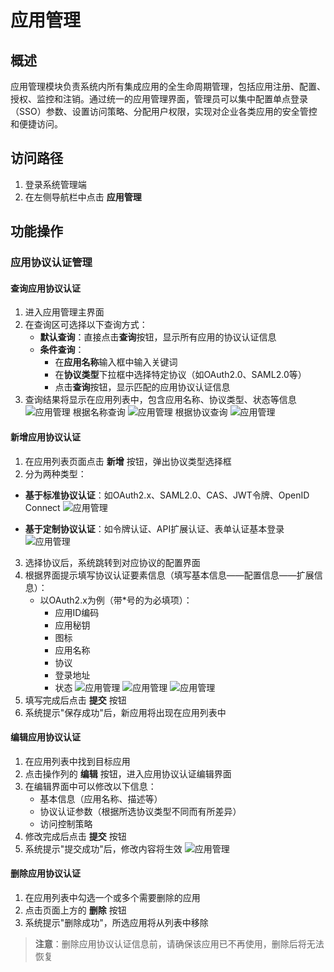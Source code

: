 # 应用管理

## 概述
应用管理模块负责系统内所有集成应用的全生命周期管理，包括应用注册、配置、授权、监控和注销。通过统一的应用管理界面，管理员可以集中配置单点登录（SSO）参数、设置访问策略、分配用户权限，实现对企业各类应用的安全管控和便捷访问。

## 访问路径
1. 登录系统管理端
2. 在左侧导航栏中点击 **应用管理**

## 功能操作
### 应用协议认证管理
#### 查询应用协议认证
1. 进入应用管理主界面
2. 在查询区可选择以下查询方式：
   - **默认查询**：直接点击**查询**按钮，显示所有应用的协议认证信息
   - **条件查询**：
     - 在**应用名称**输入框中输入关键词
     - 在**协议类型**下拉框中选择特定协议（如OAuth2.0、SAML2.0等）
     - 点击**查询**按钮，显示匹配的应用协议认证信息
3. 查询结果将显示在应用列表中，包含应用名称、协议类型、状态等信息
![应用管理](../../../../maxkey-docs/static/images/adminster/应用管理/首页.png)
根据名称查询
![应用管理](../../../../maxkey-docs/static/images/adminster/应用管理/根据名称查询.png)
根据协议查询
![应用管理](../../../../maxkey-docs/static/images/adminster/应用管理/根据协议查询.png)

#### 新增应用协议认证
1. 在应用列表页面点击 **新增** 按钮，弹出协议类型选择框
2. 分为两种类型：
  - **基于标准协议认证**：如OAuth2.x、SAML2.0、CAS、JWT令牌、OpenID Connect
![应用管理](../../../../maxkey-docs/static/images/adminster/应用管理/新增-标准协议.png)

  - **基于定制协议认证**：如令牌认证、API扩展认证、表单认证基本登录
![应用管理](../../../../maxkey-docs/static/images/adminster/应用管理/新增-定制协议.png)

3. 选择协议后，系统跳转到对应协议的配置界面
4. 根据界面提示填写协议认证要素信息（填写基本信息——配置信息——扩展信息）：
   - 以OAuth2.x为例（带*号的为必填项）：
      - 应用ID编码
      - 应用秘钥
      - 图标
      - 应用名称
      - 协议
      - 登录地址
      - 状态 
![应用管理](../../../../maxkey-docs/static/images/adminster/应用管理/新增表单.png)
![应用管理](../../../../maxkey-docs/static/images/adminster/应用管理/新增配置.png)
![应用管理](../../../../maxkey-docs/static/images/adminster/应用管理/新增扩展信息.png)
5. 填写完成后点击 **提交** 按钮
6. 系统提示"保存成功"后，新应用将出现在应用列表中

#### 编辑应用协议认证
1. 在应用列表中找到目标应用
2. 点击操作列的 **编辑** 按钮，进入应用协议认证编辑界面
3. 在编辑界面中可以修改以下信息：
   - 基本信息（应用名称、描述等）
   - 协议认证参数（根据所选协议类型不同而有所差异）
   - 访问控制策略
4. 修改完成后点击 **提交** 按钮
5. 系统提示"提交成功"后，修改内容将生效
![应用管理](../../../../maxkey-docs/static/images/adminster/应用管理/编辑信息.png)


#### 删除应用协议认证
1. 在应用列表中勾选一个或多个需要删除的应用
2. 点击页面上方的 **删除** 按钮
3. 系统提示"删除成功"，所选应用将从列表中移除
> **注意**：删除应用协议认证信息前，请确保该应用已不再使用，删除后将无法恢复

